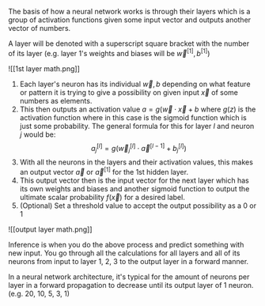 The basis of how a neural network works is through their layers which is a group of activation functions given some input vector and outputs another vector of numbers.

A layer will be denoted with a superscript square bracket with the number of its layer (e.g. layer 1's weights and biases will be $\vec{w}^{[1]},b^{[1]}$)

![[1st layer math.png]]

1. Each layer's neuron has its individual $\vec{w},b$ depending on what feature or pattern it is trying to give a possibility on given input $\vec{x}$ of some numbers as elements.
2. This then outputs an activation value $a=g(\vec{w}\cdot \vec{x}+b$ where $g(z)$ is the activation function where in this case is the sigmoid function which is just some probability.
	The general formula for this for layer $l$ and neuron $j$ would be: $$a_j^{[l]}=g(\vec{w}_j^{[l]}\cdot\vec{a}^{[l-1]}+b^{[l]}_j)$$
3. With all the neurons in the layers and their activation values, this makes an output vector $\vec{a}$ or $\vec{a}^{[1]}$ for the 1st hidden layer.
4. This output vector then is the input vector for the next layer which has its own weights and biases and another sigmoid function to output the ultimate scalar probability $f(\vec{x})$ for a desired label.
5. (Optional) Set a threshold value to accept the output possibility as a 0 or 1

![[output layer math.png]]

Inference is when you do the above process and predict something with new input. You go through all the calculations for all layers and all of its neurons from input to layer 1, 2, 3 to the output layer in a forward manner.

In a neural network architecture, it's typical for the amount of neurons per layer in a forward propagation to decrease until its output layer of 1 neuron. (e.g. 20, 10, 5, 3, 1)